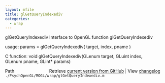 ```yaml
---
layout: mfile
title: glGetQueryIndexediv
categories:
  - wrap
---
```


glGetQueryIndexediv  Interface to OpenGL function glGetQueryIndexediv

usage:  params = glGetQueryIndexediv\( target, index, pname \)

C function:  void glGetQueryIndexediv\(GLenum target, GLuint index, GLenum pname, GLint\* params\)


<div class="code_header" style="text-align:right;">
  <span style="float:left;">Path&nbsp;&nbsp;</span> <span class="counter">Retrieve <a href=
  "https://raw.github.com/Psychtoolbox-3/Psychtoolbox-3/beta/./PsychOpenGL/MOGL/wrap/glGetQueryIndexediv.m">current version from GitHub</a> | View <a href=
  "https://github.com/Psychtoolbox-3/Psychtoolbox-3/commits/beta/./PsychOpenGL/MOGL/wrap/glGetQueryIndexediv.m">changelog</a></span>
</div>
<div class="code">
  <code>./PsychOpenGL/MOGL/wrap/glGetQueryIndexediv.m</code>
</div>
